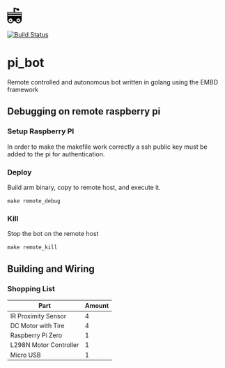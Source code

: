 ![Pi Bot](https://raw.githubusercontent.com/bah2830/pi_bot/master/resources/web_content/img/pi_bot_x36.png)

[![Build Status](https://travis-ci.org/bah2830/pi_bot.svg?branch=master)](https://travis-ci.org/bah2830/pi_bot)

# pi_bot
Remote controlled and autonomous bot written in golang using the EMBD framework


## Debugging on remote raspberry pi

### Setup Raspberry PI
In order to make the makefile work correctly a ssh public key must be added to the pi for authentication.

### Deploy
Build arm binary, copy to remote host, and execute it.
```
make remote_debug
```

### Kill
Stop the bot on the remote host
```
make remote_kill
```


## Building and Wiring

### Shopping List

Part | Amount
---- | ------
IR Proximity Sensor | 4
DC Motor with Tire | 4
Raspberry Pi Zero | 1
L298N Motor Controller | 1
Micro USB | 1
